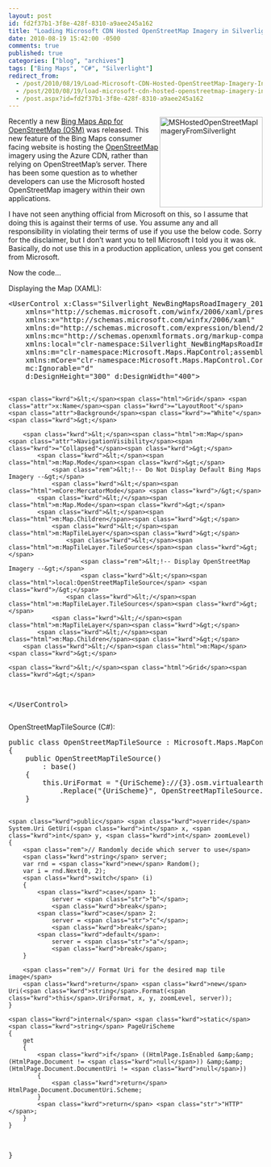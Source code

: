 ```yaml
---
layout: post
id: fd2f37b1-3f8e-428f-8310-a9aee245a162
title: "Loading Microsoft CDN Hosted OpenStreetMap Imagery in Silverlight Bing Maps Control"
date: 2010-08-19 15:42:00 -0500
comments: true
published: true
categories: ["blog", "archives"]
tags: ["Bing Maps", "C#", "Silverlight"]
redirect_from: 
  - /post/2010/08/19/Load-Microsoft-CDN-Hosted-OpenStreetMap-Imagery-In-Silverlight-Map-Control
  - /post/2010/08/19/load-microsoft-cdn-hosted-openstreetmap-imagery-in-silverlight-map-control
  - /post.aspx?id=fd2f37b1-3f8e-428f-8310-a9aee245a162
---
```

<!-- more -->
<p><a href="/images/postsMSHostedOpenStreetMapImageryFromSilverlight.png"><img style="border-right-width: 0px; display: inline; border-top-width: 0px; border-bottom-width: 0px; margin-left: 0px; border-left-width: 0px; margin-right: 0px" title="MSHostedOpenStreetMapImageryFromSilverlight" src="/images/postsMSHostedOpenStreetMapImageryFromSilverlight_thumb.png" border="0" alt="MSHostedOpenStreetMapImageryFromSilverlight" width="204" height="179" align="right" /></a> Recently a new <a href="http://www.bing.com/toolbox/blogs/maps/archive/2010/08/02/bing-maps-adds-open-street-maps-layer.aspx">Bing Maps App for OpenStreetMap (OSM)</a> was released. This new feature of the Bing Maps consumer facing website is hosting the <a href="http://openstreetmap.org">OpenStreetMap</a> imagery using the Azure CDN, rather than relying on OpenStreetMap&rsquo;s server. There has been some question as to whether developers can use the Microsoft hosted OpenStreetMap imagery within their own applications.</p>
<p>I have not seen anything official from Microsoft on this, so I assume that doing this is against their terms of use. You assume any and all responsibility in violating their terms of use if you use the below code. Sorry for the disclaimer, but I don&rsquo;t want you to tell Microsoft I told you it was ok. Basically, do not use this in a production application, unless you get consent from Microsoft.</p>
<p>Now the code&hellip;</p>
<p>Displaying the Map (XAML):</p>
<pre class="csharpcode"><span class="kwrd">&lt;</span><span class="html">UserControl</span> <span class="attr">x:Class</span><span class="kwrd">="Silverlight_NewBingMapsRoadImagery_2010.MainPage"</span>
    <span class="attr">xmlns</span><span class="kwrd">="http://schemas.microsoft.com/winfx/2006/xaml/presentation"</span>
    <span class="attr">xmlns:x</span><span class="kwrd">="http://schemas.microsoft.com/winfx/2006/xaml"</span>
    <span class="attr">xmlns:d</span><span class="kwrd">="http://schemas.microsoft.com/expression/blend/2008"</span>
    <span class="attr">xmlns:mc</span><span class="kwrd">="http://schemas.openxmlformats.org/markup-compatibility/2006"</span>
    <span class="attr">xmlns:local</span><span class="kwrd">="clr-namespace:Silverlight_NewBingMapsRoadImagery_2010"</span>
    <span class="attr">xmlns:m</span><span class="kwrd">="clr-namespace:Microsoft.Maps.MapControl;assembly=Microsoft.Maps.MapControl"</span>
    <span class="attr">xmlns:mCore</span><span class="kwrd">="clr-namespace:Microsoft.Maps.MapControl.Core;assembly=Microsoft.Maps.MapControl"</span>
    <span class="attr">mc:Ignorable</span><span class="kwrd">="d"</span>
    <span class="attr">d:DesignHeight</span><span class="kwrd">="300"</span> <span class="attr">d:DesignWidth</span><span class="kwrd">="400"</span><span class="kwrd">&gt;</span>

    <span class="kwrd">&lt;</span><span class="html">Grid</span> <span class="attr">x:Name</span><span class="kwrd">="LayoutRoot"</span> <span class="attr">Background</span><span class="kwrd">="White"</span><span class="kwrd">&gt;</span>

        <span class="kwrd">&lt;</span><span class="html">m:Map</span> <span class="attr">NavigationVisibility</span><span class="kwrd">="Collapsed"</span><span class="kwrd">&gt;</span>
            <span class="kwrd">&lt;</span><span class="html">m:Map.Mode</span><span class="kwrd">&gt;</span>
                <span class="rem">&lt;!-- Do Not Display Default Bing Maps Imagery --&gt;</span>
                <span class="kwrd">&lt;</span><span class="html">mCore:MercatorMode</span> <span class="kwrd">/&gt;</span>
            <span class="kwrd">&lt;/</span><span class="html">m:Map.Mode</span><span class="kwrd">&gt;</span>
            <span class="kwrd">&lt;</span><span class="html">m:Map.Children</span><span class="kwrd">&gt;</span>
                <span class="kwrd">&lt;</span><span class="html">m:MapTileLayer</span><span class="kwrd">&gt;</span>
                    <span class="kwrd">&lt;</span><span class="html">m:MapTileLayer.TileSources</span><span class="kwrd">&gt;</span>
                        <span class="rem">&lt;!-- Display OpenStreetMap Imagery --&gt;</span>
                        <span class="kwrd">&lt;</span><span class="html">local:OpenStreetMapTileSource</span> <span class="kwrd">/&gt;</span>
                    <span class="kwrd">&lt;/</span><span class="html">m:MapTileLayer.TileSources</span><span class="kwrd">&gt;</span>
                <span class="kwrd">&lt;/</span><span class="html">m:MapTileLayer</span><span class="kwrd">&gt;</span>
            <span class="kwrd">&lt;/</span><span class="html">m:Map.Children</span><span class="kwrd">&gt;</span>
        <span class="kwrd">&lt;/</span><span class="html">m:Map</span><span class="kwrd">&gt;</span>
        
    <span class="kwrd">&lt;/</span><span class="html">Grid</span><span class="kwrd">&gt;</span>
<span class="kwrd">&lt;/</span><span class="html">UserControl</span><span class="kwrd">&gt;</span></pre>
<p><!-- .csharpcode, .csharpcode pre { 	font-size: small; 	color: black; 	font-family: consolas, "Courier New", courier, monospace; 	background-color: #ffffff; 	/*white-space: pre;*/ } .csharpcode pre { margin: 0em; } .csharpcode .rem { color: #008000; } .csharpcode .kwrd { color: #0000ff; } .csharpcode .str { color: #006080; } .csharpcode .op { color: #0000c0; } .csharpcode .preproc { color: #cc6633; } .csharpcode .asp { background-color: #ffff00; } .csharpcode .html { color: #800000; } .csharpcode .attr { color: #ff0000; } .csharpcode .alt  { 	background-color: #f4f4f4; 	width: 100%; 	margin: 0em; } .csharpcode .lnum { color: #606060; } --></p>
<p>OpenStreetMapTileSource (C#):</p>
<pre class="csharpcode"><span class="kwrd">public</span> <span class="kwrd">class</span> OpenStreetMapTileSource : Microsoft.Maps.MapControl.TileSource
{
    <span class="kwrd">public</span> OpenStreetMapTileSource()
        : <span class="kwrd">base</span>()
    {
        <span class="kwrd">this</span>.UriFormat = <span class="str">"{UriScheme}://{3}.osm.virtualearth.net/{2}/{0}/{1}.png"</span>
            .Replace(<span class="str">"{UriScheme}"</span>, OpenStreetMapTileSource.PageUriScheme); <span class="rem">// &lt;-- set "http" or "https" appropriately</span>
    }

    <span class="kwrd">public</span> <span class="kwrd">override</span> System.Uri GetUri(<span class="kwrd">int</span> x, <span class="kwrd">int</span> y, <span class="kwrd">int</span> zoomLevel)
    {
        <span class="rem">// Randomly decide which server to use</span>
        <span class="kwrd">string</span> server;
        var rnd = <span class="kwrd">new</span> Random();
        var i = rnd.Next(0, 2);
        <span class="kwrd">switch</span> (i)
        {
            <span class="kwrd">case</span> 1:
                server = <span class="str">"b"</span>;
                <span class="kwrd">break</span>;
            <span class="kwrd">case</span> 2:
                server = <span class="str">"c"</span>;
                <span class="kwrd">break</span>;
            <span class="kwrd">default</span>:
                server = <span class="str">"a"</span>;
                <span class="kwrd">break</span>;
        }

        <span class="rem">// Format Uri for the desired map tile image</span>
        <span class="kwrd">return</span> <span class="kwrd">new</span> Uri(<span class="kwrd">string</span>.Format(<span class="kwrd">this</span>.UriFormat, x, y, zoomLevel, server));
    }

    <span class="kwrd">internal</span> <span class="kwrd">static</span> <span class="kwrd">string</span> PageUriScheme
    {
        get
        {
            <span class="kwrd">if</span> ((HtmlPage.IsEnabled &amp;&amp; (HtmlPage.Document != <span class="kwrd">null</span>)) &amp;&amp; (HtmlPage.Document.DocumentUri != <span class="kwrd">null</span>))
            {
                <span class="kwrd">return</span> HtmlPage.Document.DocumentUri.Scheme;
            }
            <span class="kwrd">return</span> <span class="str">"HTTP"</span>;
        }
    }
}</pre>
